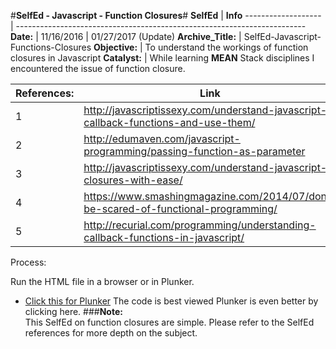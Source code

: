
#**SelfEd - Javascript - Function Closures**#
**SelfEd**          |  **Info** 
------------------- | ------------------------------------------------------------------------
**Date:**           | 11/16/2016 
                    | 01/27/2017 (Update)
**Archive_Title:**  | SelfEd-Javascript-Functions-Closures
**Objective:**      | To understand the workings of function closures in Javascript
**Catalyst:**       | While learning **MEAN** Stack disciplines I encountered the issue of function closure. 


**References:**       | **Link**
----------------------|-----------------------
1                     | http://javascriptissexy.com/understand-javascript-callback-functions-and-use-them/
2                     | http://edumaven.com/javascript-programming/passing-function-as-parameter
3                     | http://javascriptissexy.com/understand-javascript-closures-with-ease/
4                     | https://www.smashingmagazine.com/2014/07/dont-be-scared-of-functional-programming/
5                     | http://recurial.com/programming/understanding-callback-functions-in-javascript/

Process:

Run the HTML file in a browser or in Plunker.
- [Click this for Plunker](https://plnkr.co/edit/vaAyx2nm6eVaW3rhJUy5?p=preview)
The code is best viewed Plunker is even better by clicking here.
###**Note:**  
This SelfEd on function closures are simple. Please refer to the
SelfEd references for more depth on the subject. 
